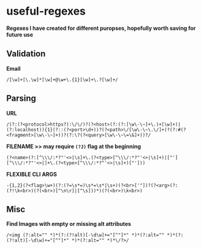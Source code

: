# useful-regexes

**Regexes I have created for different puropses, hopefully worth saving for future use**

## Validation

**Email**

`/[\w]+[\.\w]*[\w]+@\w+\.{1}[\w]+\.?[\w]+/`

## Parsing

**URL**

`/(?:(?<protocol>https?):\/\/)?(?<host>(?:(?:[\w\-\~]+\.)+[\w]+)|(?:localhost)){1}(?::(?<port>\d+))?(?<path>\/[\w\-\~\.\/]+)?(?:#(?<fragment>[\w\-\~]+))?(?:\?(?<query>[\w\-\~\=\&]+))?/`

**FILENAME  >>  may require `(?J)` flag at the beginning**

`(?<name>(?:[^\\\/:*?"'<>|\s]+\.(?<type>[^\\\/:*?"'<>|\s]+)|["'][^\\\/:*?"'<>|]+\.(?<type>[^\\\/:*?"'<>|\s]+)["']))`

**FLEXIBLE CLI ARGS**

`-{1,2}(?<flag>\w+)(?:(?=\s*=)\s*=\s*|\s+)(?<br>['"])?(?<arg>(?:(?!\k<br>)(?(<br>)[^\n\r]|[^\s]))*)(?(<br>)\k<br>)`

## Misc

**Find Images with empty or missing alt attributes**

`/<img (?:alt="" *)*(?:(?!alt)[-\d\w]+="[^"]*" *)*(?:alt="" *)*(?:(?!alt)[-\d\w]+="[^"]*" *)*(?:alt="" *)*\/?>/`
